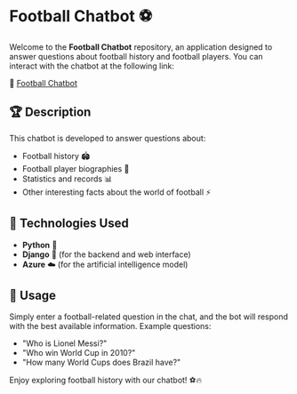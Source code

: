 # Football Chatbot ⚽

Welcome to the **Football Chatbot** repository, an application designed to answer questions about football history and football players. You can interact with the chatbot at the following link:

🔗 [Football Chatbot](https://pablohg2025.pythonanywhere.com/)

## 🏆 Description
This chatbot is developed to answer questions about:
- Football history 🏟️
- Football player biographies 🥇
- Statistics and records 📊
- Other interesting facts about the world of football ⚡

## 🚀 Technologies Used
- **Python** 🐍
- **Django** 🎯 (for the backend and web interface)
- **Azure** ☁️ (for the artificial intelligence model)


## 🤖 Usage
Simply enter a football-related question in the chat, and the bot will respond with the best available information. Example questions:
- "Who is Lionel Messi?"
- "Who win World Cup in 2010?"
- "How many World Cups does Brazil have?"

Enjoy exploring football history with our chatbot! ⚽🔥

